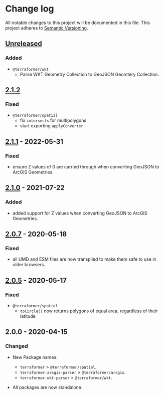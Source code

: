 # Change log

All notable changes to this project will be documented in this file.
This project adheres to [Semantic Versioning](http://semver.org/).



## [Unreleased]

### Added
* `@terraformer/wkt`
  * Parse WKT Geometry Collection to GeoJSON Geomtery Collection.
  
## [2.1.2]
### Fixed

* `@terraformer/spatial`
  * fix `intersects` for multipolygons
  * start exporting `applyConverter`
## [2.1.1] - 2022-05-31

### Fixed

* ensure Z values of 0 are carried through when converting GeoJSON to ArcGIS Geometries.

## [2.1.0] - 2021-07-22

### Added

* added support for Z values when converting GeoJSON to ArcGIS Geometries.

## [2.0.7] - 2020-05-18

### Fixed

* all UMD and ESM files are now transpiled to make them safe to use in older browsers.

## [2.0.5] - 2020-05-17

### Fixed

* `@terraformer/spatial`
  * `toCircle()` now returns polygons of equal area, regardless of their latitude

## 2.0.0 - 2020-04-15

### Changed

* New Package names:
  * `terraformer` > `@terraformer/spatial`.
  * `terraformer-arcgis-parser` > `@terraformer/arcgis`.
  * `terraformer-wkt-parser` > `@terraformer/wkt`.

* All packages are now standalone.

[2.1.2]: https://github.com/terraformer-js/terraformer/compare/v2.1.1...v2.1.2
[2.1.1]: https://github.com/terraformer-js/terraformer/compare/v2.1.0...v2.1.1
[2.1.0]: https://github.com/terraformer-js/terraformer/compare/v2.0.7...v2.1.0
[2.0.7]: https://github.com/terraformer-js/terraformer/compare/v2.0.5...v2.0.7
[2.0.5]: https://github.com/terraformer-js/terraformer/compare/v2.0.0...v2.0.5
[Unreleased]: https://github.com/terraformer-js/terraformer/compare/v2.1.0...HEAD
